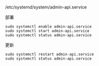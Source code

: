 /etc/systemd/system/admin-api.service

部署
```
sudo systemctl enable admin-api.service
sudo systemctl start admin-api.service
sudo systemctl status admin-api.service
```

更新
```
sudo systemctl restart admin-api.service
sudo systemctl status admin-api.service
```